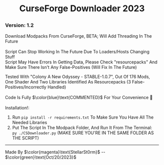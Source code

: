 # <p align="center">CurseForge Downloader 2023</p>

### Version: 1.2
Download Modpacks From CurseForge, BETA; Will Add Threading In The Future
<br>
<br>
Script Can Stop Working In The Future Due To Loaders/Hosts Changing Stuff
<br>
Script May Have Errors In Getting Data, Please Check \"resourcepacks\" And Make Sure There Isn't Any False-Positives (Will Fix In The Future)

Tested With "Colony A New Odyssey - STABLE-1.0.7", Out Of 176 Mods, One Shader And Two Libraries Identified As Resourcepacks (3 False-Positives/Incorrectly Handled)
<br>
<br>
Code Is Fully $\color{blue}\text{COMMENTED}$ For Your Convenience 🚀
<br>
<br>
Installation!:

1. Run `pip install -r requirements.txt` To Make Sure You Have All The Needed Libraries
2. Put The Script In The Modpack Folder, And Run It From The Terminal:
   <br>`py ./CSDownloader.py` (MAKE SURE YOU'RE IN THE SAME FOLDER AS THE SCRIPT)

---
Made By $\color{magenta}\text{StellarSt0rm}$ -- $\color{green}\text{Oct/20/2023}$
